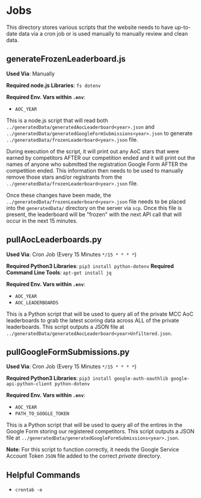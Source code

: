 # Jobs
This directory stores various scripts that the website needs to have up-to-date data via a cron job or is used manually to manually review and clean data.

## generateFrozenLeaderboard<YEAR>.js
**Used Via**: Manually

**Required node.js Libraries**: `fs dotenv`

**Required Env. Vars within `.env`**: 
- `AOC_YEAR`

This is a node.js script that will read both `../generatedData/generatedAocLeaderboard<year>.json` and `../generatedData/generatedGoogleFormSubmissions<year>.json` to generate `../generatedData/frozenLeaderboard<year>.json` file. 

During execution of the script, it will print out any AoC stars that were earned by competitors AFTER our competition ended and it will print out the names of anyone who submitted the registration Google Form AFTER the competition ended. This information then needs to be used to manually remove those stars and/or registrants from the `../generatedData/frozenLeaderboard<year>.json` file.

Once these changes have been made, the `../generatedData/frozenLeaderboard<year>.json` file needs to be placed into the `generatedData/` directory on the server via `scp`. Once this file is present, the leaderboard will be "frozen" with the next API call that will occur in the next 15 minutes.

## pullAocLeaderboards<year>.py
**Used Via**: Cron Job (Every 15 Minutes `*/15 * * * *`)

**Required Python3 Libraries**: `pip3 install python-dotenv`
**Required Command Line Tools**: `apt-get install jq`

**Required Env. Vars within `.env`**: 
- `AOC_YEAR`
- `AOC_LEADERBOARDS`

This is a Python script that will be used to query all of the private MCC AoC leaderboards to grab the latest scoring data across ALL of the private leaderboards. This script outputs a JSON file at `../generatedData/generatedAocLeaderboard<year>Unfiltered.json`.

## pullGoogleFormSubmissions<year>.py
**Used Via**: Cron Job (Every 15 Minutes `*/15 * * * *`)

**Required Python3 Libraries**: `pip3 install google-auth-oauthlib google-api-python-client python-dotenv`

**Required Env. Vars within `.env`**: 
- `AOC_YEAR`
- `PATH_TO_GOOGLE_TOKEN`

This is a Python script that will be used to query all of the entires in the Google Form storing our registered competitors. This script outputs a JSON file at `../generatedData/generatedGoogleFormSubmissions<year>.json`.

**Note**: For this script to function correctly, it needs the Google Service Account Token `JSON` file added to the correct *private* directory.

## Helpful Commands
- `crontab -e`
